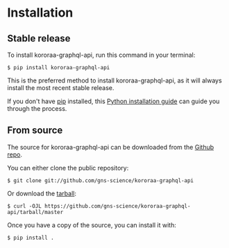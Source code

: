 # Installation

## Stable release

To install kororaa-graphql-api, run this command in your
terminal:

``` console
$ pip install kororaa-graphql-api
```

This is the preferred method to install kororaa-graphql-api, as it will always install the most recent stable release.

If you don't have [pip][] installed, this [Python installation guide][]
can guide you through the process.

## From source

The source for kororaa-graphql-api can be downloaded from
the [Github repo][].

You can either clone the public repository:

``` console
$ git clone git://github.com/gns-science/kororaa-graphql-api
```

Or download the [tarball][]:

``` console
$ curl -OJL https://github.com/gns-science/kororaa-graphql-api/tarball/master
```

Once you have a copy of the source, you can install it with:

``` console
$ pip install .
```

  [pip]: https://pip.pypa.io
  [Python installation guide]: http://docs.python-guide.org/en/latest/starting/installation/
  [Github repo]: https://github.com/%7B%7B%20cookiecutter.github_username%20%7D%7D/%7B%7B%20cookiecutter.project_slug%20%7D%7D
  [tarball]: https://github.com/%7B%7B%20cookiecutter.github_username%20%7D%7D/%7B%7B%20cookiecutter.project_slug%20%7D%7D/tarball/master

